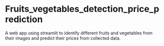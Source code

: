 # Fruits_vegetables_detection_price_prediction
A web app using streamlit to identify different fruits and vegetables from their images and predict their prices from collected data.
